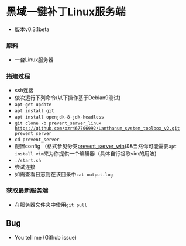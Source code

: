 # 黑域一键补丁Linux服务端
- 版本v0.3.1beta
### 原料
- 一台Linux服务器
### 搭建过程
- ssh连接
- 依次运行下列命令(以下操作基于Debian9测试)
- <code>apt-get update</code>
- <code>apt install git</code>
- <code>apt install openjdk-8-jdk-headless</code>
- <code>git clone -b prevent_server_linux https://github.com/xzr467706992/Lanthanum_system_toolbox_v2.git prevent_server</code>
- <code>cd prevent_server</code>
- 配置config （格式参见分支[prevent_server_win](https://github.com/xzr467706992/Lanthanum_system_toolbox_v2/blob/prevent_server_win/README.md))&&当然你可能需要<code>apt install vim</code>来为你提供一个编辑器（具体自行谷歌vim的用法)
- <code>./start.sh</code>
- 尝试连接
- 如需查看日志则在该目录中<code>cat output.log</code>
### 获取最新服务端
- 在服务器文件夹中使用<code>git pull</code>
## Bug
- You tell me (Github issue)
